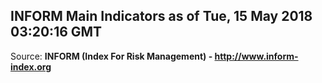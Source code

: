 ## INFORM Main Indicators as of Tue, 15 May 2018 03:20:16 GMT

Source: **INFORM (Index For Risk Management) - http://www.inform-index.org**